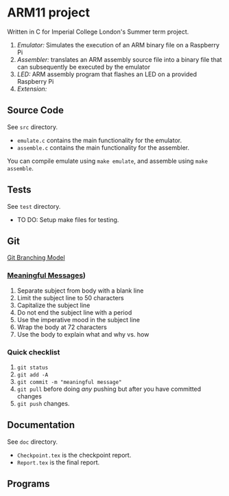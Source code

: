 # ARM11 project
Written in C for Imperial College London's Summer term project.

1. _Emulator:_ Simulates the execution of an ARM binary file on a Raspberry Pi
2. _Assembler:_ translates an ARM assembly source file into a
binary file that can subsequently be executed by the emulator
3. _LED:_ ARM assembly program that flashes an LED on a provided Raspberry Pi
4. _Extension:_

## Source Code

See `src` directory.

- `emulate.c` contains the main functionality for the emulator.
- `assemble.c` contains the main functionality for the assembler.

You can compile emulate using `make emulate`, and assemble using `make assemble`.

## Tests

See `test` directory.

- TO DO: Setup make files for testing.

## Git
[Git Branching Model](http://nvie.com/posts/a-successful-git-branching-model/)
### [Meaningful Messages](https://chris.beams.io/posts/git-commit/))
1. Separate subject from body with a blank line
2. Limit the subject line to 50 characters
3. Capitalize the subject line
4. Do not end the subject line with a period
5. Use the imperative mood in the subject line
6. Wrap the body at 72 characters
7. Use the body to explain what and why vs. how

### Quick checklist
1. `git status`
2. `git add -A`
3. `git commit -m "meaningful message"`
4. `git pull` before doing *any* pushing but after you have committed changes
5. `git push` changes.

## Documentation
See `doc` directory.

- `Checkpoint.tex` is the checkpoint report.
- `Report.tex` is the final report.

## Programs
